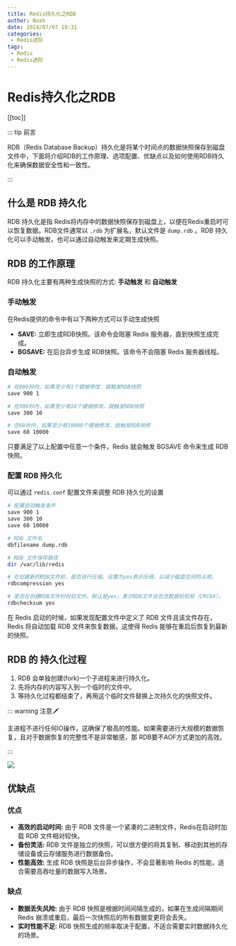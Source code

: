 ```yaml
---
title: Redis持久化之RDB
author: Noah
date: 2024/07/07 19:31
categories: 
 - Redis进阶
tags:
 - Redis
 - Redis进阶
---
```

# Redis持久化之RDB
[[toc]]

::: tip 前言

RDB（Redis Database Backup）持久化是将某个时间点的数据快照保存到磁盘文件中，下面将介绍RDB的工作原理、选项配置、优缺点以及如何使用RDB持久化来确保数据安全性和一致性。

:::

## 什么是 RDB 持久化

RDB 持久化是指 Redis将内存中的数据快照保存到磁盘上，以便在Redis重启时可以恢复数据。RDB文件通常以  `.rdb` 为扩展名，默认文件是 `dump.rdb` 。RDB 持久化可以手动触发，也可以通过自动触发来定期生成快照。

## RDB 的工作原理

RDB 持久化主要有两种生成快照的方式: **手动触发** 和 **自动触发**

### 手动触发

在Redis提供的命令中有以下两种方式可以手动生成快照

- **SAVE:** 立即生成RDB快照。该命令会阻塞 Redis 服务器，直到快照生成完成。
- **BGSAVE:** 在后台异步生成 RDB快照。该命令不会阻塞 Redis 服务器线程。

### 自动触发

```bash
# 在900秒内，如果至少有1个键被修改，就触发RDB快照
save 900 1

# 在300秒内，如果至少有10个键被修改，就触发RDB快照
save 300 10

# 在60秒内，如果至少有10000个键被修改，就触发RDB快照
save 60 10000
```

只要满足了以上配置中任意一个条件，Redis 就会触发 BGSAVE 命令来生成 RDB 快照。

### 配置 RDB 持久化

可以通过 `redis.conf` 配置文件来调整 RDB 持久化的设置

```bash
# 配置自动触发条件
save 900 1
save 300 10
save 60 10000

# RDB 文件名
dbfilename dump.rdb

# RDB 文件保存路径
dir /var/lib/redis

# 在创建新的RDB文件前，是否进行压缩。设置为yes表示压缩，以减少磁盘空间的占用。
rdbcompression yes

# 是否在创建RDB文件时校验文件。默认是yes，表示RDB文件会包含数据校验和（CRC64）。
rdbchecksum yes

```

在 Redis 启动的时候，如果发现配置文件中定义了 RDB 文件且该文件存在， Redis 将自动加载 RDB 文件来恢复数据。这使得 Redis 能够在重启后恢复到最新的快照。

## RDB 的 持久化过程

1. RDB 会单独创建(fork)一个子进程来进行持久化。
2. 先将内存的内容写入到一个临时的文件中。
3. 等持久化过程都结束了，再用这个临时文件替换上次持久化的快照文件。

::: warning 注意:dagger:

主进程不进行任何IO操作，这确保了极高的性能。如果需要进行大规模的数据恢复，且对于数据恢复的完整性不是非常敏感，那 RDB要不AOF方式更加的高效。

:::

![](https://raw.githubusercontent.com/Noah2Y/img/main/blog/20240708133058.jpg)

## 优缺点

### 优点

- **高效的启动时间:** 由于 RDB 文件是一个紧凑的二进制文件，Redis在启动时加载 RDB 文件相对较快。
- **备份灵活:** RDB 文件是独立的快照，可以很方便的将其复制、移动到其他的存储设备或云存储服务进行数据备份。
- **性能高效:** 生成 RDB 快照是后台异步操作，不会显著影响 Redis 的性能，适合需要高吞吐量的数据写入场景。

### 缺点

- **数据丢失风险:** 由于 RDB 快照是根据时间间隔生成的，如果在生成间隔期间 Redis 崩溃或重启，最后一次快照后的所有数据变更将会丢失。
- **实时性能不足:** RDB 快照生成的频率取决于配置，不适合需要实时数据持久化的场景。





